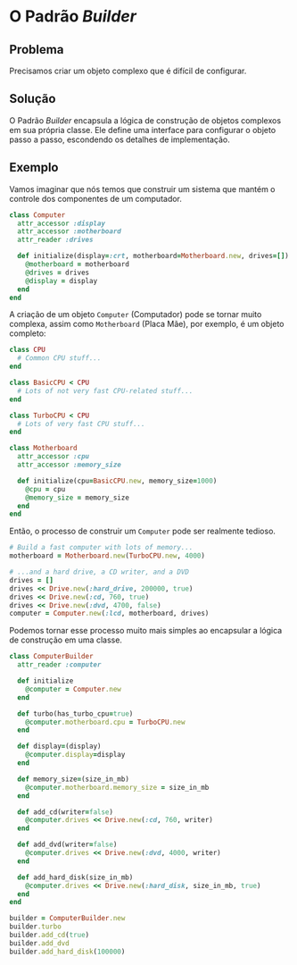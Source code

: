 # O Padrão *Builder*

## Problema
Precisamos criar um objeto complexo que é difícil de configurar.

## Solução
O Padrão *Builder* encapsula a lógica de construção de objetos complexos em sua
própria classe. Ele define uma interface para configurar o objeto passo a passo,
 escondendo os detalhes de implementação.

## Exemplo
Vamos imaginar que nós temos que construir um sistema que mantém o controle dos
componentes de um computador.

```ruby
class Computer
  attr_accessor :display
  attr_accessor :motherboard
  attr_reader :drives

  def initialize(display=:crt, motherboard=Motherboard.new, drives=[])
    @motherboard = motherboard
    @drives = drives
    @display = display
  end
end
```

A criação de um objeto `Computer` (Computador) pode se tornar muito complexa,
assim como `Motherboard` (Placa Mãe), por exemplo, é um objeto completo:

```ruby
class CPU
  # Common CPU stuff...
end

class BasicCPU < CPU
  # Lots of not very fast CPU-related stuff...
end

class TurboCPU < CPU
  # Lots of very fast CPU stuff...
end

class Motherboard
  attr_accessor :cpu
  attr_accessor :memory_size

  def initialize(cpu=BasicCPU.new, memory_size=1000)
    @cpu = cpu
    @memory_size = memory_size
  end
end
```
Então, o processo de construir um `Computer` pode ser realmente tedioso.

```ruby
# Build a fast computer with lots of memory...
motherboard = Motherboard.new(TurboCPU.new, 4000)

# ...and a hard drive, a CD writer, and a DVD
drives = []
drives << Drive.new(:hard_drive, 200000, true)
drives << Drive.new(:cd, 760, true)
drives << Drive.new(:dvd, 4700, false)
computer = Computer.new(:lcd, motherboard, drives)
```
Podemos tornar esse processo muito mais simples ao encapsular a lógica de
construção em uma classe.

```ruby
class ComputerBuilder
  attr_reader :computer

  def initialize
    @computer = Computer.new
  end

  def turbo(has_turbo_cpu=true)
    @computer.motherboard.cpu = TurboCPU.new
  end

  def display=(display)
    @computer.display=display
  end

  def memory_size=(size_in_mb)
    @computer.motherboard.memory_size = size_in_mb
  end

  def add_cd(writer=false)
    @computer.drives << Drive.new(:cd, 760, writer)
  end

  def add_dvd(writer=false)
    @computer.drives << Drive.new(:dvd, 4000, writer)
  end

  def add_hard_disk(size_in_mb)
    @computer.drives << Drive.new(:hard_disk, size_in_mb, true)
  end
end

builder = ComputerBuilder.new
builder.turbo
builder.add_cd(true)
builder.add_dvd
builder.add_hard_disk(100000)
```
